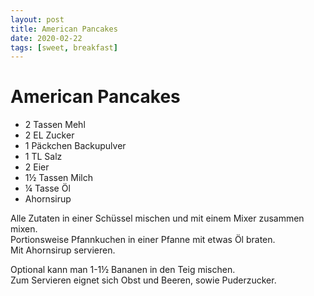 ```yaml
---
layout: post
title: American Pancakes
date: 2020-02-22
tags: [sweet, breakfast]
---
```

# American Pancakes

- 2 Tassen Mehl
- 2 EL Zucker
- 1 Päckchen Backupulver
- 1 TL Salz
- 2 Eier
- 1½ Tassen Milch
- ¼ Tasse Öl
- Ahornsirup

Alle Zutaten in einer Schüssel mischen und mit einem Mixer zusammen mixen.  
Portionsweise Pfannkuchen in einer Pfanne mit etwas Öl braten.  
Mit Ahornsirup servieren.  
  
Optional kann man 1-1½ Bananen in den Teig mischen.  
Zum Servieren eignet sich Obst und Beeren, sowie Puderzucker.  
